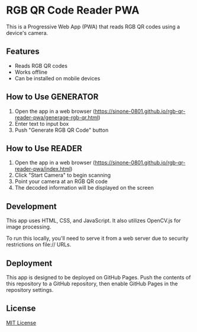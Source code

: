 # RGB QR Code Reader PWA

This is a Progressive Web App (PWA) that reads RGB QR codes using a device's camera.

## Features

- Reads RGB QR codes
- Works offline
- Can be installed on mobile devices

## How to Use GENERATOR

1. Open the app in a web browser (https://sinone-0801.github.io/rgb-qr-reader-pwa/generage-rgb-qr.html)
2. Enter text to input box
3. Push "Generate RGB QR Code" button

## How to Use READER

1. Open the app in a web browser (https://sinone-0801.github.io/rgb-qr-reader-pwa/index.html)
2. Click "Start Camera" to begin scanning
3. Point your camera at an RGB QR code
4. The decoded information will be displayed on the screen

## Development

This app uses HTML, CSS, and JavaScript. It also utilizes OpenCV.js for image processing.

To run this locally, you'll need to serve it from a web server due to security restrictions on file:// URLs.

## Deployment

This app is designed to be deployed on GitHub Pages. Push the contents of this repository to a GitHub repository, then enable GitHub Pages in the repository settings.

## License

[MIT License](LICENSE)
